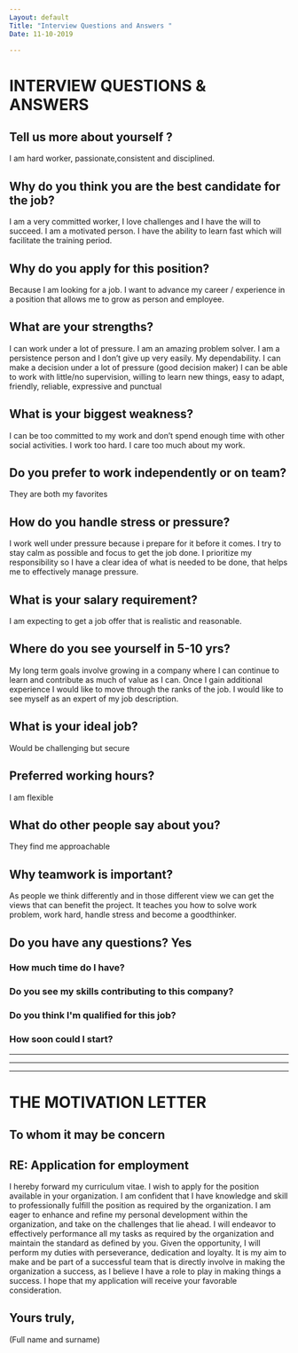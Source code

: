 ```yaml
---
Layout: default
Title: "Interview Questions and Answers "
Date: 11-10-2019

---
```


# INTERVIEW QUESTIONS & ANSWERS

## Tell us more about yourself ?
I am hard worker, passionate,consistent and disciplined.

## Why do you think you are the best candidate for the job?
I am a very committed worker, I love challenges and I have the will to succeed.
I am a motivated person. I have the ability to learn fast which will facilitate the training period.

## Why do you apply for this position?
Because I am looking for a job. I want to advance my career / experience in a position that allows me to grow as person and
employee.

## What are your strengths?
I can work under a lot of pressure. I am an amazing problem solver. I am a persistence person and I don’t give up very
easily. My dependability. I can make a decision under a lot of pressure (good decision maker) I can be able to work with little/no supervision, willing to learn new things, easy to adapt, friendly, reliable, expressive and punctual

## What is your biggest weakness?
I can be too committed to my work and don’t spend enough time with other social activities. I work too hard. I care too
much about my work.

## Do you prefer to work independently or on team?
They are both my favorites

## How do you handle stress or pressure?
I work well under pressure because i prepare for it before it comes. I try to stay calm as possible and focus to get the
job done. I prioritize my responsibility so I have a clear idea of what is needed to be done, that helps me to effectively
manage pressure.

## What is your salary requirement?
I am expecting to get a job offer that is realistic and
reasonable.

## Where do you see yourself in 5-10 yrs?
My long term goals involve growing in a company where I can continue to learn and contribute as much of value as I can.
Once I gain additional experience I would like to move through the ranks of the job. I would like to see myself as an expert
of my job description.

## What is your ideal job?
Would be challenging but secure

## Preferred working hours?
I am flexible

## What do other people say about you?
They find me approachable

## Why teamwork is important?
As people we think differently and in those different view we can get the views that can benefit the project. It teaches you
how to solve work problem, work hard, handle stress and become a goodthinker.

## Do you have any questions? Yes

### How much time do I have?

### Do you see my skills contributing to this company?

### Do you think I'm qualified for this job?

### How soon could I start?
***************
***************
****
# THE MOTIVATION LETTER

## To whom it may be concern

## RE: Application for employment

I hereby forward my curriculum vitae.
I wish to apply for the position available in your
organization. I
am confident that I have knowledge and skill to
professionally
fulfill the position as required by the organization. I am
eager
to enhance and refine my personal development within the
organization, and take on the challenges that lie ahead.
I will endeavor to effectively performance all my tasks as
required by the organization and maintain the standard as
defined by you. Given the opportunity, I will perform my
duties
with perseverance, dedication and loyalty. It is my aim to
make
and be part of a successful team that is directly involve in
making the organization a success, as I believe I have a role
to
play in making things a success.
I hope that my application will receive your favorable
consideration.

## Yours truly,
(Full name and surname)
